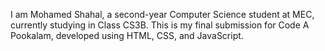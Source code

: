 I am Mohamed Shahal, a second-year Computer Science student at MEC, currently studying in Class CS3B.
This is my final submission for Code A Pookalam, developed using HTML, CSS, and JavaScript.
